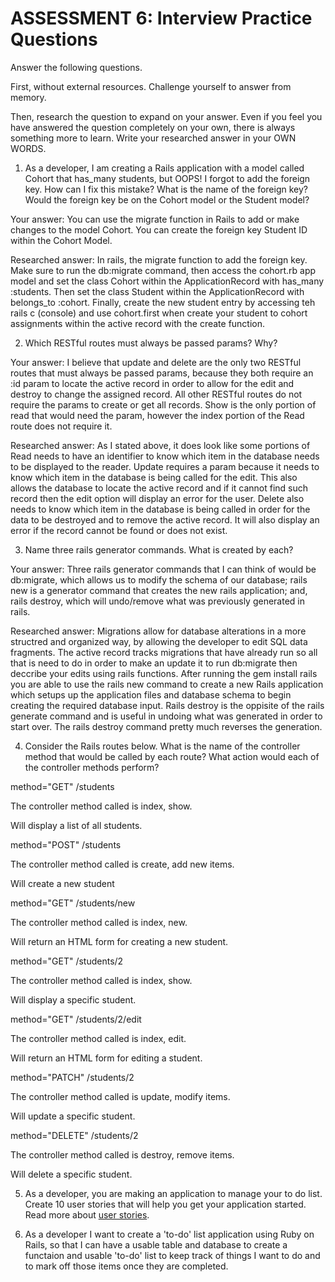 # ASSESSMENT 6: Interview Practice Questions
Answer the following questions.

First, without external resources. Challenge yourself to answer from memory.

Then, research the question to expand on your answer. Even if you feel you have answered the question completely on your own, there is always something more to learn. Write your researched answer in your OWN WORDS.

1. As a developer, I am creating a Rails application with a model called Cohort that has_many students, but OOPS! I forgot to add the foreign key. How can I fix this mistake? What is the name of the foreign key? Would the foreign key be on the Cohort model or the Student model?

  Your answer: You can use the migrate function in Rails to add or make changes to the model Cohort.  You can create the foreign key Student ID within the Cohort Model.

  Researched answer: In rails, the migrate function to add the foreign key.  Make sure to run the db:migrate command, then access the cohort.rb app model and set the class Cohort within the ApplicationRecord with has_many :students.  Then set the class Student within the ApplicationRecord with belongs_to :cohort. Finally, create the new student entry by accessing teh rails c (console) and use cohort.first when create your student to cohort assignments within the active record with the create function.



2. Which RESTful routes must always be passed params? Why?

  Your answer: I believe that update and delete are the only two RESTful routes that must always be passed params, because they both require an :id param to locate the active record in order to allow for the edit and destroy to change the assigned record.  All other RESTful routes do not require the params to create or get all records.  Show is the only portion of read that would need the param, however the index portion of the Read route does not require it.

  Researched answer: As I stated above, it does look like some portions of Read needs to have an identifier to know which item in the database needs to be displayed to the reader.  Update requires a param because it needs to know which item in the database is being called for the edit.  This also allows the database to locate the active record and if it cannot find such record then the edit option will display an error for the user.  Delete also needs to know which item in the database is being called in order for the data to be destroyed and to remove the active record.  It will also display an error if the record cannot be found or does not exist.



3. Name three rails generator commands. What is created by each?

  Your answer: Three rails generator commands that I can think of would be db:migrate, which allows us to modify the schema of our database; rails new is a generator command that creates the new rails application; and, rails destroy, which will undo/remove what was previously generated in rails.

  Researched answer: Migrations allow for database alterations in a more structred and organized way, by allowing the developer to edit SQL data fragments.  The active record tracks migrations that have already run so all that is need to do in order to make an update it to run db:migrate then deccribe your edits using rails functions.  After running the gem install rails you are able to use the rails new command to create a new Rails application which setups up the application files and database schema to begin creating the required database input.  Rails destroy is the oppisite of the rails generate command and is useful in undoing what was generated in order to start over. The rails destroy command pretty much reverses the generation.



4. Consider the Rails routes below. What is the name of the controller method that would be called by each route? What action would each of the controller methods perform?

method="GET"    /students  

The controller method called is index, show.

Will display a list of all students.

method="POST"   /students    

The controller method called is create, add new items.

Will create a new student

method="GET"    /students/new

The controller method called is index, new.

Will return an HTML form for creating a new student.

method="GET"    /students/2  

The controller method called is index, show.

Will display a specific student.

method="GET"    /students/2/edit    

The controller method called is index, edit.

Will return an HTML form for editing a student.

method="PATCH"  /students/2      

The controller method called is update, modify items.

Will update a specific student.

method="DELETE" /students/2    

The controller method called is destroy, remove items.

Will delete a specific student.



5. As a developer, you are making an application to manage your to do list. Create 10 user stories that will help you get your application started. Read more about [user stories](https://www.atlassian.com/agile/project-management/user-stories).

1.  As a developer I want to create a 'to-do' list application using Ruby on Rails, so that I can have a usable table and database to create a functaion and usable 'to-do' list to keep track of things I want to do and to mark off those items once they are completed.
